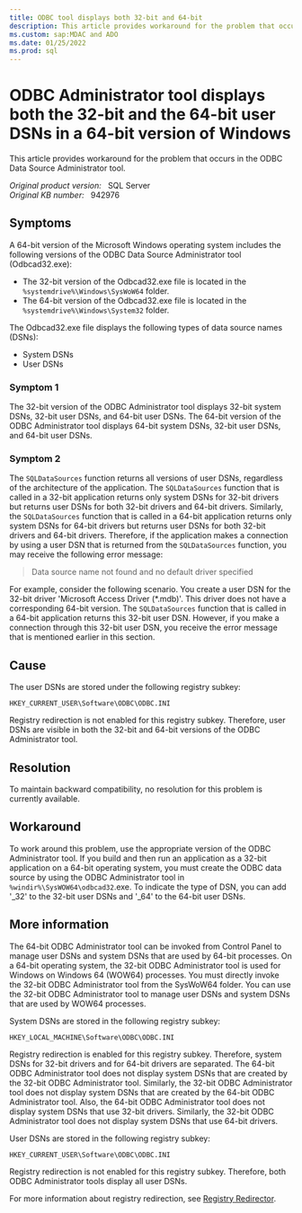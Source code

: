 ```yaml
---
title: ODBC tool displays both 32-bit and 64-bit
description: This article provides workaround for the problem that occurs in the ODBC Data Source Administrator tool.
ms.custom: sap:MDAC and ADO
ms.date: 01/25/2022
ms.prod: sql 
---
```

# ODBC Administrator tool displays both the 32-bit and the 64-bit user DSNs in a 64-bit version of Windows

This article provides workaround for the problem that occurs in the ODBC Data Source Administrator tool.

_Original product version:_ &nbsp; SQL Server  
_Original KB number:_ &nbsp; 942976

## Symptoms

A 64-bit version of the Microsoft Windows operating system includes the following versions of the ODBC Data Source Administrator tool (Odbcad32.exe):

- The 32-bit version of the Odbcad32.exe file is located in the `%systemdrive%\Windows\SysWoW64` folder.
- The 64-bit version of the Odbcad32.exe file is located in the `%systemdrive%\Windows\System32` folder.

The Odbcad32.exe file displays the following types of data source names (DSNs):

- System DSNs
- User DSNs

### Symptom 1

The 32-bit version of the ODBC Administrator tool displays 32-bit system DSNs, 32-bit user DSNs, and 64-bit user DSNs. The 64-bit version of the ODBC Administrator tool displays 64-bit system DSNs, 32-bit user DSNs, and 64-bit user DSNs.

### Symptom 2

The `SQLDataSources` function returns all versions of user DSNs, regardless of the architecture of the application. The `SQLDataSources` function that is called in a 32-bit application returns only system DSNs for 32-bit drivers but returns user DSNs for both 32-bit drivers and 64-bit drivers. Similarly, the `SQLDataSources` function that is called in a 64-bit application returns only system DSNs for 64-bit drivers but returns user DSNs for both 32-bit drivers and 64-bit drivers. Therefore, if the application makes a connection by using a user DSN that is returned from the `SQLDataSources` function, you may receive the following error message:

> Data source name not found and no default driver specified

For example, consider the following scenario. You create a user DSN for the 32-bit driver 'Microsoft Access Driver (*.mdb)'. This driver does not have a corresponding 64-bit version. The `SQLDataSources` function that is called in a 64-bit application returns this 32-bit user DSN. However, if you make a connection through this 32-bit user DSN, you receive the error message that is mentioned earlier in this section.

## Cause

The user DSNs are stored under the following registry subkey:

`HKEY_CURRENT_USER\Software\ODBC\ODBC.INI`

Registry redirection is not enabled for this registry subkey. Therefore, user DSNs are visible in both the 32-bit and 64-bit versions of the ODBC Administrator tool.

## Resolution

To maintain backward compatibility, no resolution for this problem is currently available.

## Workaround

To work around this problem, use the appropriate version of the ODBC Administrator tool. If you build and then run an application as a 32-bit application on a 64-bit operating system, you must create the ODBC data source by using the ODBC Administrator tool in `%windir%\SysWOW64\odbcad32`.exe. To indicate the type of DSN, you can add '_32' to the 32-bit user DSNs and '_64' to the 64-bit user DSNs.

## More information

The 64-bit ODBC Administrator tool can be invoked from Control Panel to manage user DSNs and system DSNs that are used by 64-bit processes. On a 64-bit operating system, the 32-bit ODBC Administrator tool is used for Windows on Windows 64 (WOW64) processes. You must directly invoke the 32-bit ODBC Administrator tool from the SysWoW64 folder. You can use the 32-bit ODBC Administrator tool to manage user DSNs and system DSNs that are used by WOW64 processes.

System DSNs are stored in the following registry subkey:

`HKEY_LOCAL_MACHINE\Software\ODBC\ODBC.INI`

Registry redirection is enabled for this registry subkey. Therefore, system DSNs for 32-bit drivers and for 64-bit drivers are separated. The 64-bit ODBC Administrator tool does not display system DSNs that are created by the 32-bit ODBC Administrator tool. Similarly, the 32-bit ODBC Administrator tool does not display system DSNs that are created by the 64-bit ODBC Administrator tool. Also, the 64-bit ODBC Administrator tool does not display system DSNs that use 32-bit drivers. Similarly, the 32-bit ODBC Administrator tool does not display system DSNs that use 64-bit drivers.

User DSNs are stored in the following registry subkey:

`HKEY_CURRENT_USER\Software\ODBC\ODBC.INI`

Registry redirection is not enabled for this registry subkey. Therefore, both ODBC Administrator tools display all user DSNs.

For more information about registry redirection, see [Registry Redirector](/windows/win32/winprog64/registry-redirector).
